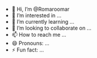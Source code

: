 - 👋 Hi, I’m @Romaroomar
- 👀 I’m interested in ...
- 🌱 I’m currently learning ...
- 💞️ I’m looking to collaborate on ...
- 📫 How to reach me ...
- 😄 Pronouns: ...
- ⚡ Fun fact: ...

<!---
Romaroomar/Romaroomar is a ✨ special ✨ repository because its `README.md` (this file) appears on your GitHub profile.
You can click the Preview link to take a look at your changes.
--->
